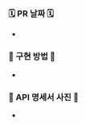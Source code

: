 <!-- 제목양식을 지켜주세요! [Feat/#{이슈번호}] {제목~~} -->

### 🗓️ PR 날짜 🗓️
<!-- YYYY/NN/DD -->
- 

### 🧐 구현 방법 🧐
<!-- 내용을 적어주세요 -->
- 

### 📸 API 명세서 사진 📸
<!-- 사진 첨부 -->
- 
